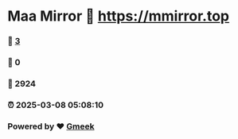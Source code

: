 # Maa Mirror :link: https://mmirror.top 
### :page_facing_up: [3](https://mmirror.top/tag.html) 
### :speech_balloon: 0 
### :hibiscus: 2924 
### :alarm_clock: 2025-03-08 05:08:10 
### Powered by :heart: [Gmeek](https://github.com/Meekdai/Gmeek)
